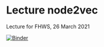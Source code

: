 # Lecture node2vec

Lecture for FHWS, 26 March 2021

[![Binder](https://mybinder.org/badge_logo.svg)](https://mybinder.org/v2/gh/mgswiss15/lecture_node2vec/HEAD?filepath=https%3A%2F%2Fgithub.com%2Fmgswiss15%2Flecture_node2vec%2Fblob%2Fmaster%2Fnode2vec.ipynb)
